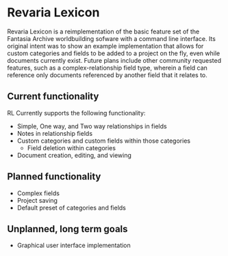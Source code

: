 # Revaria Lexicon
Revaria Lexicon is a reimplementation of the basic feature set of the Fantasia Archive worldbuilding sofware with a command line interface. Its original intent was to show an example implementation that allows for custom categories and fields to be added to a project on the fly, even while documents currently exist. Future plans include other community requested features, such as a complex-relationship field type, wherein a field can reference only documents referenced by another field that it relates to.

## Current functionality
RL Currently supports the following functionality:
* Simple, One way, and Two way relationships in fields
* Notes in relationship fields
* Custom categories and custom fields within those categories
  * Field deletion within categories
* Document creation, editing, and viewing

## Planned functionality
* Complex fields
* Project saving
* Default preset of categories and fields

## Unplanned, long term goals
* Graphical user interface implementation